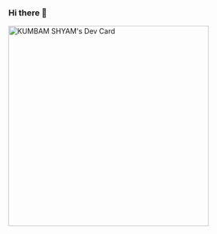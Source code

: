 ### Hi there 👋

<a href="https://app.daily.dev/kumbamshyam"><img src="https://api.daily.dev/devcards/b70e75c4946745f38a647c8e8d4c6136.png" width="400" alt="KUMBAM SHYAM's Dev Card"/></a>
